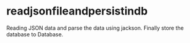 # readjsonfileandpersistindb

Reading JSON data and parse the data using jackson. Finally store the database to Database.

